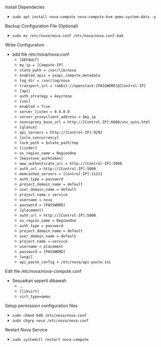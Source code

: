 Install Dependecies
- `````sudo apt install nova-compute nova-compute-kvm qemu-system-data -y`````

Backup Configuration File (Optional)
- `````sudo mv /etc/nova/nova.conf /etc/nova/nova.conf.bak`````

Write Configuration
- add file /etc/nova/nova.conf
  - `````[DEFAULT]`````
  - `````my_ip = [Compute-IP]`````
  - `````state_path = /var/lib/nova`````
  - `````enabled_apis = osapi_compute,metadata`````
  - `````log_dir = /var/log/nova`````
  - `````transport_url = rabbit://openstack:[PASSWORD]@[Control-IP]`````
  - `````[api]`````
  - `````auth_strategy = keystone`````
  - `````[vnc]`````
  - `````enabled = True`````
  - `````server_listen = 0.0.0.0`````
  - `````server_proxyclient_address = $my_ip`````
  - `````novncproxy_base_url = http://[Control-IP]:6080/vnc_auto.html`````
  - `````[glance]`````
  - `````api_servers = http://[Control-IP]:9292`````
  - `````[oslo_concurrency]`````
  - `````lock_path = $state_path/tmp`````
  - `````[cinder]`````
  - `````os_region_name = RegionOne`````
  - `````[keystone_authtoken]`````
  - `````www_authenticate_uri = http://[Control-IP]:5000`````
  - `````auth_url = http://[Control-IP]:5000`````
  - `````memcached_servers = [Control-IP]:11211`````
  - `````auth_type = password`````
  - `````project_domain_name = default`````
  - `````user_domain_name = default`````
  - `````project_name = service`````
  - `````username = nova`````
  - `````password = [PASSWORD]`````
  - `````[placement]`````
  - `````auth_url = http://[Control-IP]:5000`````
  - `````os_region_name = RegionOne`````
  - `````auth_type = password`````
  - `````project_domain_name = default`````
  - `````user_domain_name = default`````
  - `````project_name = service`````
  - `````username = placement`````
  - `````password = [PASSWORD]`````
  - `````[wsgi]`````
  - `````api_paste_config = /etc/nova/api-paste.ini`````

Edit file /etc/nova/nova-compute.conf
- Sesuaikan seperti dibawah
  - ...
  - `````[libvirt]`````
  - `````virt_type=qemu`````

Setup permission configuration files
- `````sudo chmod 640 /etc/nova/nova.conf`````
- `````sudo chgrp nova /etc/nova/nova.conf`````

Restart Nova Service
- `````sudo systemctl restart nova-compute`````
